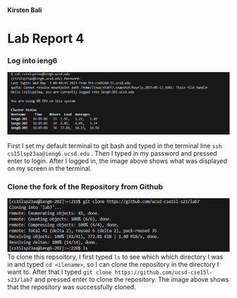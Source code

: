 #### Kirsten Bali

# Lab Report 4

### Log into ieng6
![Image](Capture.PNG)

First I set my default terminal to git bash and typed in the terminal line `ssh cs15lsp23aa@ieng6.ucsd.edu` <enter>. Then I typed in my password and pressed enter to login. After I logged in, the image above shows what was displayed on my screen in the terminal.

### Clone the fork of the Repository from Github 
![Image](Lab7GitClone.PNG)
To clone this repsoitory, I first typed `ls` to see which which directory I was in and typed `cd <ilename>`, so I can clone the repository in the directory I want to. After that I typed `git clone https://github.com/ucsd-cse15l-s23/lab7` and pressed enter to clone the repository. The image above shows that the repository was successfully cloned.
